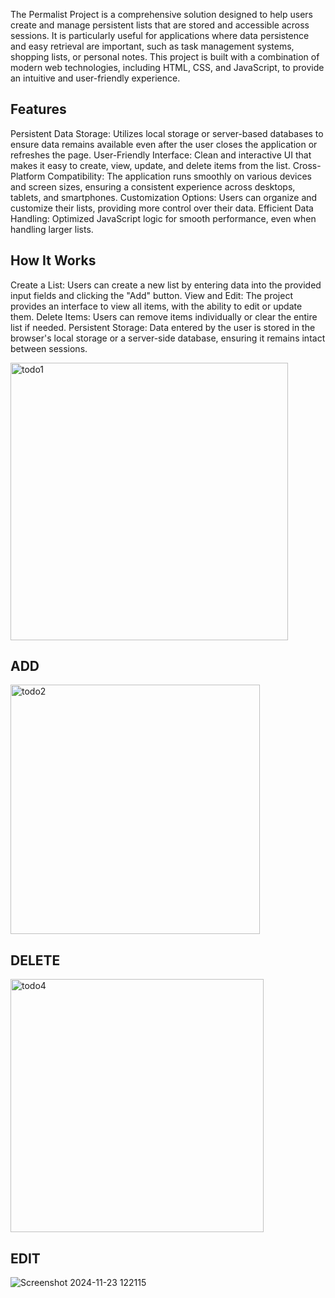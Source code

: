 The Permalist Project is a comprehensive solution designed to help users create and manage persistent lists that are stored and accessible across sessions. It is particularly useful for applications where data persistence and easy retrieval are important, such as task management systems, shopping lists, or personal notes. This project is built with a combination of modern web technologies, including HTML, CSS, and JavaScript, to provide an intuitive and user-friendly experience.

## Features
Persistent Data Storage: Utilizes local storage or server-based databases to ensure data remains available even after the user closes the application or refreshes the page.
User-Friendly Interface: Clean and interactive UI that makes it easy to create, view, update, and delete items from the list.
Cross-Platform Compatibility: The application runs smoothly on various devices and screen sizes, ensuring a consistent experience across desktops, tablets, and smartphones.
Customization Options: Users can organize and customize their lists, providing more control over their data.
Efficient Data Handling: Optimized JavaScript logic for smooth performance, even when handling larger lists.
## How It Works
Create a List: Users can create a new list by entering data into the provided input fields and clicking the "Add" button.
View and Edit: The project provides an interface to view all items, with the ability to edit or update them.
Delete Items: Users can remove items individually or clear the entire list if needed.
Persistent Storage: Data entered by the user is stored in the browser's local storage or a server-side database, ensuring it remains intact between sessions.

<img width="444" alt="todo1" src="https://github.com/user-attachments/assets/a777ebbf-f215-4f8f-944e-e6a3218987ad">

## ADD
<img width="399" alt="todo2" src="https://github.com/user-attachments/assets/2b5f38fe-345f-4eb5-b0bb-7315c1e25981">

## DELETE
<img width="405" alt="todo4" src="https://github.com/user-attachments/assets/d77aa553-ee34-416c-915b-f4f4d01348cf">

## EDIT
![Screenshot 2024-11-23 122115](https://github.com/user-attachments/assets/e145869e-5a26-4bdd-ae3b-44e759bb50b0)

